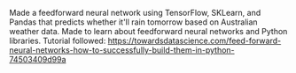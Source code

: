 Made a feedforward neural network using TensorFlow, SKLearn, and Pandas that predicts whether it'll rain tomorrow based on Australian weather data. 
Made to learn about feedforward neural networks and Python libraries.
Tutorial followed: https://towardsdatascience.com/feed-forward-neural-networks-how-to-successfully-build-them-in-python-74503409d99a
